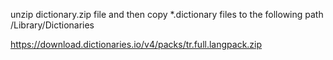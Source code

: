 unzip dictionary.zip file and then copy *.dictionary files to the following path 
/Library/Dictionaries

https://download.dictionaries.io/v4/packs/tr.full.langpack.zip
